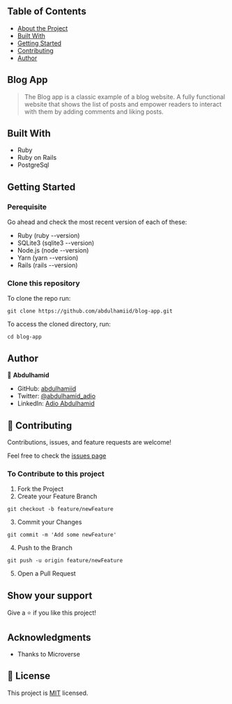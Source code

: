 ## Table of Contents

* [About the Project](#blog-app)
* [Built With](#built-with)
* [Getting Started](#getting-started)
* [Contributing](#🤝-contributing)
* [Author](#author)

## Blog App
> The Blog app is a classic example of a blog website. A fully functional website that shows the list of posts and empower readers to interact with them by adding comments and liking posts.

## Built With

- Ruby
- Ruby on Rails
- PostgreSql

## Getting Started

### Perequisite
Go ahead and check the most recent version of each of these:
- Ruby (ruby --version)
- SQLite3 (sqlite3 --version)
- Node.js (node --version)
- Yarn (yarn --version)
- Rails (rails --version)

### Clone this repository

To clone the repo run:
```
git clone https://github.com/abdulhamiid/blog-app.git
```
To access the cloned directory, run:
```
cd blog-app
```

## Author

👤 **Abdulhamid**

- GitHub: [abdulhamiid](https://github.com/abdulhamiid)
- Twitter: [@abdulhamid_adio](https://twitter.com/abdulhamid_adio)
- LinkedIn: [Adio Abdulhamid](https://linkedin.com/abdulhamid_adio)

## 🤝 Contributing

Contributions, issues, and feature requests are welcome!

Feel free to check the [issues page](../../issues)

### To Contribute to this project
1. Fork the Project
2. Create your Feature Branch
```
git checkout -b feature/newFeature
```
3. Commit your Changes 
```
git commit -m 'Add some newFeature'
```
4. Push to the Branch 
```
git push -u origin feature/newFeature
```
5. Open a Pull Request

## Show your support

Give a ⭐️ if you like this project!

## Acknowledgments

- Thanks to Microverse

## 📝 License

This project is [MIT](./MIT.md) licensed.